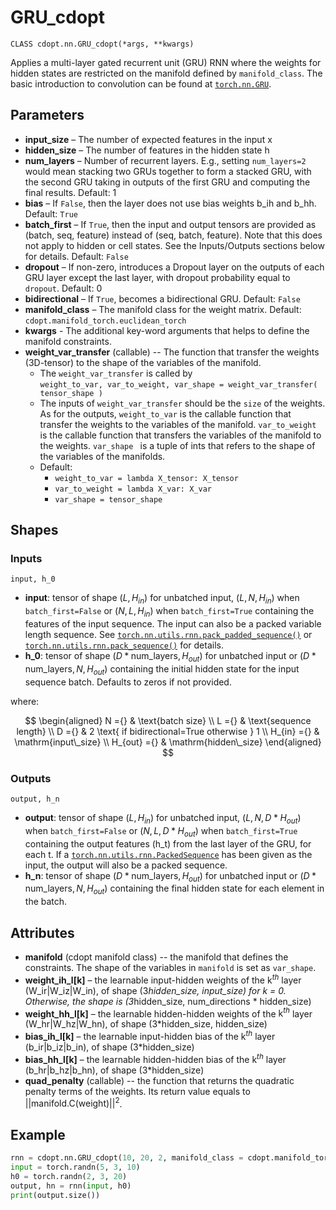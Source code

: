 # GRU_cdopt

`CLASS cdopt.nn.GRU_cdopt(*args, **kwargs)`

Applies a multi-layer gated recurrent unit (GRU) RNN where the weights for hidden states are restricted on the manifold defined by `manifold_class`. The basic introduction to convolution can be found at [`torch.nn.GRU`](https://pytorch.org/docs/stable/generated/torch.nn.GRU.html). 



## Parameters

- **input_size** – The number of expected features in the input x
- **hidden_size** – The number of features in the hidden state h
- **num_layers** – Number of recurrent layers. E.g., setting `num_layers=2` would mean stacking two GRUs together to form a stacked GRU, with the second GRU taking in outputs of the first GRU and computing the final results. Default: 1
- **bias** – If `False`, then the layer does not use bias weights b_ih and b_hh. Default: `True`
- **batch_first** – If `True`, then the input and output tensors are provided as (batch, seq, feature) instead of (seq, batch, feature). Note that this does not apply to hidden or cell states. See the Inputs/Outputs sections below for details. Default: `False`
- **dropout** – If non-zero, introduces a Dropout layer on the outputs of each GRU layer except the last layer, with dropout probability equal to `dropout`. Default: 0
- **bidirectional** – If `True`, becomes a bidirectional GRU. Default: `False`
- **manifold_class** – The manifold class for the weight matrix. Default: `cdopt.manifold_torch.euclidean_torch`
- **kwargs** - The additional key-word arguments that helps to define the manifold constraints. 
- **weight_var_transfer** (callable) -- The function that transfer the weights (3D-tensor) to the shape of the variables of the manifold.   
  - The `weight_var_transfer` is called by  
    `weight_to_var, var_to_weight, var_shape = weight_var_transfer( tensor_shape )`
  - The inputs of `weight_var_transfer` should be the `size` of the weights. As for the outputs, `weight_to_var` is the callable function that transfer the weights to the variables of the manifold. `var_to_weight` is the callable function that transfers the variables of the manifold to the weights. `var_shape ` is a tuple of ints that refers to the shape of the variables of the manifolds. 
  - Default: 
    - `weight_to_var = lambda X_tensor: X_tensor`
    - `var_to_weight = lambda X_var: X_var `
    - `var_shape = tensor_shape `



## Shapes

### Inputs

`input, h_0`

- **input**: tensor of shape $(L, H_{in})$ for unbatched input, $(L, N, H_{in})$ when `batch_first=False` or $(N, L, H_{in})$ when `batch_first=True` containing the features of the input sequence. The input can also be a packed variable length sequence. See [`torch.nn.utils.rnn.pack_padded_sequence()`](https://pytorch.org/docs/stable/generated/torch.nn.utils.rnn.pack_padded_sequence.html#torch.nn.utils.rnn.pack_padded_sequence) or [`torch.nn.utils.rnn.pack_sequence()`](https://pytorch.org/docs/stable/generated/torch.nn.utils.rnn.pack_sequence.html#torch.nn.utils.rnn.pack_sequence) for details.
- **h_0**: tensor of shape $(D * \text{num\_layers}, H_{out})$ for unbatched input or $(D * \text{num\_layers}, N, H_{out})$ containing the initial hidden state for the input sequence batch. Defaults to zeros if not provided.

where:


$$
\begin{aligned} 
N ={} & \text{batch size} \\ 
L ={} & \text{sequence length} \\ D ={} & 2 \text{ if bidirectional=True otherwise } 1 \\ 
H_{in} ={} & \mathrm{input\_size} \\ 
H_{out} ={} & \mathrm{hidden\_size} 
\end{aligned}
$$

### Outputs

`output, h_n`

- **output**: tensor of shape $(L, H_{in})$ for unbatched input, $(L, N, D * H_{out})$ when `batch_first=False` or $(N, L, D * H_{out})$ when `batch_first=True` containing the output features (h_t) from the last layer of the GRU, for each t. If a [`torch.nn.utils.rnn.PackedSequence`](https://pytorch.org/docs/stable/generated/torch.nn.utils.rnn.PackedSequence.html#torch.nn.utils.rnn.PackedSequence) has been given as the input, the output will also be a packed sequence.
- **h_n**: tensor of shape $(D * \text{num\_layers}, H_{out})$ for unbatched input or $(D * \text{num\_layers}, N, H_{out})$ containing the final hidden state for each element in the batch.





## Attributes

- **manifold** (cdopt manifold class) -- the manifold that defines the constraints.  The shape of the variables in `manifold` is set as `var_shape`. 
- **weight_ih_l[k]** – the learnable input-hidden weights of the $\text{k}^{th}$ layer (W_ir|W_iz|W_in), of shape (3*hidden_size, input_size) for k = 0. Otherwise, the shape is (3*hidden_size, num_directions * hidden_size)
- **weight_hh_l[k]** – the learnable hidden-hidden weights of the $\text{k}^{th}$ layer (W_hr|W_hz|W_hn), of shape (3*hidden_size, hidden_size)
- **bias_ih_l[k]** – the learnable input-hidden bias of the $\text{k}^{th}$ layer (b_ir|b_iz|b_in), of shape (3*hidden_size)
- **bias_hh_l[k]** – the learnable hidden-hidden bias of the $\text{k}^{th}$ layer (b_hr|b_hz|b_hn), of shape (3*hidden_size)
- **quad_penalty** (callable) -- the function that returns the quadratic penalty terms of the weights. Its return value equals to $||\mathrm{manifold.C}(\mathrm{weight})||^2$. 





## Example

```python
rnn = cdopt.nn.GRU_cdopt(10, 20, 2, manifold_class = cdopt.manifold_torch.stiefel_torch)
input = torch.randn(5, 3, 10)
h0 = torch.randn(2, 3, 20)
output, hn = rnn(input, h0)
print(output.size())
```

